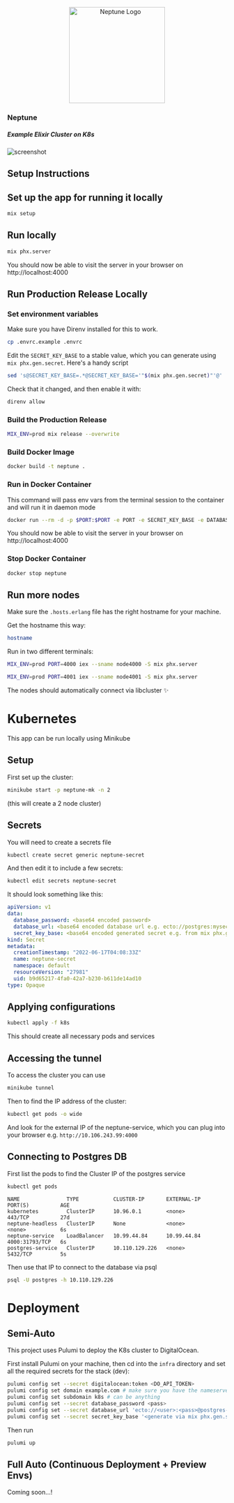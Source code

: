 <p align="center">
  <img
    src="./assets/images/logo.svg"
    alt="Neptune Logo"
    width="220"
  />
</p>

<p align="center">
  <h3>Neptune</h3>
  <h5>Example Elixir Cluster on K8s</h5>
</p>

![screenshot](./screenshot.png)

## Setup Instructions

## Set up the app for running it locally

```bash
mix setup
```

## Run locally

```bash
mix phx.server
```

You should now be able to visit the server in your browser on http://localhost:4000

## Run **Production** Release Locally

### Set environment variables
Make sure you have Direnv installed for this to work.

```bash
cp .envrc.example .envrc
```

Edit the `SECRET_KEY_BASE` to a stable value, which you can generate using `mix phx.gen.secret`. Here's a handy script

```bash
sed 's@SECRET_KEY_BASE=.*@SECRET_KEY_BASE='"$(mix phx.gen.secret)"'@' .envrc
```

Check that it changed, and then enable it with:

```bash
direnv allow
```

### Build the Production Release

```bash
MIX_ENV=prod mix release --overwrite
```

### Build Docker Image

```bash
docker build -t neptune .
```

### Run in Docker Container

This command will pass env vars from the terminal session to the container and will run it in daemon mode

```bash
docker run --rm -d -p $PORT:$PORT -e PORT -e SECRET_KEY_BASE -e DATABASE_URL --name neptune neptune
```

You should now be able to visit the server in your browser on http://localhost:4000

### Stop Docker Container

```bash
docker stop neptune
```

## Run more nodes

Make sure the `.hosts.erlang` file has the right hostname for your machine.

Get the hostname this way:

```bash
hostname
```

Run in two different terminals:

```bash
MIX_ENV=prod PORT=4000 iex --sname node4000 -S mix phx.server
```

```bash
MIX_ENV=prod PORT=4001 iex --sname node4001 -S mix phx.server
```

The nodes should automatically connect via libcluster :sparkles:

# Kubernetes
This app can be run locally using Minikube

## Setup
First set up the cluster:

```bash
minikube start -p neptune-mk -n 2
```

(this will create a 2 node cluster)

## Secrets
You will need to create a secrets file

```bash
kubectl create secret generic neptune-secret
```

And then edit it to include a few secrets:

```bash
kubectl edit secrets neptune-secret
```

It should look something like this:

```yaml
apiVersion: v1
data:
  database_password: <base64 encoded password>
  database_url: <base64 encoded database url e.g. ecto://postgres:mysecretpassword@postgres-service/neptune_prod>
  secret_key_base: <base64 encoded generated secret e.g. from mix phx.gen.secret>
kind: Secret
metadata:
  creationTimestamp: "2022-06-17T04:08:33Z"
  name: neptune-secret
  namespace: default
  resourceVersion: "27981"
  uid: b9d65217-4fa0-42a7-b230-b611de14ad10
type: Opaque
```

## Applying configurations

```bash
kubectl apply -f k8s
```

This should create all necessary pods and services

## Accessing the tunnel
To access the cluster you can use

```bash
minikube tunnel
```

Then to find the IP address of the cluster:

```bash
kubectl get pods -o wide
```

And look for the external IP of the neptune-service, which you can plug into your browser e.g. `http://10.106.243.99:4000`

## Connecting to Postgres DB

First list the pods to find the Cluster IP of the postgres service

```bash
kubectl get pods
```

```
NAME               TYPE           CLUSTER-IP       EXTERNAL-IP   PORT(S)          AGE
kubernetes         ClusterIP      10.96.0.1        <none>        443/TCP          27d
neptune-headless   ClusterIP      None             <none>        <none>           6s
neptune-service    LoadBalancer   10.99.44.84      10.99.44.84   4000:31793/TCP   6s
postgres-service   ClusterIP      10.110.129.226   <none>        5432/TCP         5s
```

Then use that IP to connect to the database via psql

```bash
psql -U postgres -h 10.110.129.226
```


# Deployment

## Semi-Auto

This project uses Pulumi to deploy the K8s cluster to DigitalOcean.

First install Pulumi on your machine, then cd into the `infra` directory and set all the required secrets for the stack (dev):

```bash
pulumi config set --secret digitalocean:token <DO_API_TOKEN>
pulumi config set domain example.com # make sure you have the nameservers pointed at digitalocean since this is how we manage the DNS
pulumi config set subdomain k8s # can be anything
pulumi config set --secret database_password <pass>
pulumi config set --secret database_url 'ecto://<user>:<pass>@postgres-service/neptune_prod'
pulumi config set --secret secret_key_base '<generate via mix phx.gen.secret>'
```

Then run

```bash
pulumi up
```

## Full Auto (Continuous Deployment + Preview Envs)

Coming soon...!
